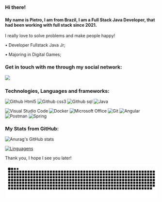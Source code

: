 ### Hi there!

<!--
**PietroDS1/PietroDS1** is a ✨ _special_ ✨ repository because its `README.md` (this file) appears on your GitHub profile.

Here are some ideas to get you started:

- 🔭 I’m currently working on ...
- 🌱 I’m currently learning ...
- 👯 I’m looking to collaborate on ...
- 🤔 I’m looking for help with ...
- 💬 Ask me about ...
- 📫 How to reach me: ...
- 😄 Pronouns: ...
- ⚡ Fun fact: ...
-->
### 
#### My name is Pietro, I am from Brazil, I am a Full Stack Java Developer, that had been working with full stack since 2021. 
 I really love to solve problems and make people happy! 
 
• Developer Fullstack Java Jr;

• Majoring in Digital Games;



### Get in touch with me through my social network: 

<a href="https://www.linkedin.com/in/pietro-danton-580573207/" alt= "LinkedIN" target= "_blank">
 <img src="https://img.shields.io/badge/-LinkedIn-0077B5?style=for-the-badge&logo=linkedin&logoColor=green&link=https://www.linkedin.com/in/pietro-danton-580573207/">
</a>   

### Technologies, Languages and frameworks:
![Github Html5](https://img.shields.io/badge/HTML5-E34F26?style=for-the-badge&logo=html5&logoColor=blue)
![Github css3](https://img.shields.io/badge/CSS3-1572B6?style=for-the-badge&logo=css3&logoColor=green)
![Github sql](https://img.shields.io/badge/MySQL-00000F?style=for-the-badge&logo=mysql&logoColor=blue)
<img alt="Java" src="https://img.shields.io/badge/java-%23ED8B00.svg?style=for-the-badge&logo=java&logoColor=blue"/>

<img alt="Visual Studio Code" src="https://img.shields.io/badge/VisualStudioCode-0078d7.svg?style=for-the-badge&logo=visual-studio-code&logoColor=green"/>
 <img alt="Docker" src="https://img.shields.io/badge/docker-%230db7ed.svg?style=for-the-badge&logo=docker&logoColor=blue"/>
 <img alt="Microsoft Office" src="https://img.shields.io/badge/Microsoft_Office-D83B01?style=for-the-badge&logo=microsoft-office&logoColor=blue" />
 <img alt="Git" src="https://img.shields.io/badge/git-%23F05033.svg?style=for-the-badge&logo=git&logoColor=blue"/>
 <img alt="Angular" src="https://img.shields.io/badge/angular-%23DD0031.svg?style=for-the-badge&logo=angular&logoColor=blue"/>
 <img alt="Postman" src="https://img.shields.io/badge/Postman-FF6C37?style=for-the-badge&logo=postman&logoColor=blue"/>
 <img alt="Spring" src="https://img.shields.io/badge/spring-%236DB33F.svg?style=for-the-badge&logo=spring&logoColor=blue"/>
   

### My Stats from GitHub:
![Anurag's GitHub stats](https://github-readme-stats.vercel.app/api?username=PietroDS1&theme=tokyonight&show_icons=true)

[![Linguagens](https://github-readme-stats.vercel.app/api/top-langs/?username=PietroDS1&theme=tokyonight&layout=compact)](https://github.com/PietroDS1/github-readme-stats)
<p align="center">

Thank you, I hope I see you later!
</p>

![Snake animation](https://github.com/PietroDS1/PietroDS1/blob/output/github-contribution-grid-snake.svg)
